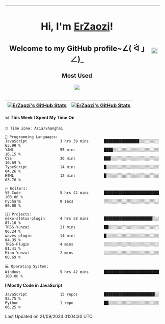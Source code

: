 |<h1>Hi, I'm <a href="https://github.com/erzaozi">ErZaozi</a>! </h1><h2>Welcome to my GitHub profile~∠( ᐛ 」∠)_</h2><p><h3>Most Used</h3><img src="https://skillicons.dev/icons?i=github,vscode,visualstudio,ubuntu,postman,pycharm,webstorm,git,docker"></p>|<img decoding="async" align=center src="https://cdn.jsdelivr.net/gh/erzaozi/erzaozi/image.gif" width="100%">|
| ----- | ----- |

| <a href="https://github.com/erzaozi"><img align="center" src="https://github-readme-stats.vercel.app/api/top-langs/?username=erzaozi&title_color=44cef6&text_color=4b5cc4&icon_color=2bbc8a&bg_color=white&langs_count=4&hide_border=true" alt="ErZaozi's GitHub Stats" /></a> | <a href="https://github.com/erzaozi"><img align="center" src="https://github-readme-stats.vercel.app/api?username=erzaozi&show_icons=true&line_height=27&count_private=true&title_color=44cef6&text_color=4b5cc4&icon_color=2bbc8a&bg_color=white&hide_border=true" alt="ErZaozi's GitHub Stats" /></a> |
| ----- | ----- |
<!--START_SECTION:waka-->
📊 **This Week I Spent My Time On** 

```text
🕑︎ Time Zone: Asia/Shanghai

💬 Programming Languages: 
JavaScript               3 hrs 39 mins       ████████████████░░░░░░░░░   63.99 % 
YAML                     55 mins             ████░░░░░░░░░░░░░░░░░░░░░   16.15 % 
CSS                      36 mins             ███░░░░░░░░░░░░░░░░░░░░░░   10.69 % 
TypeScript               14 mins             █░░░░░░░░░░░░░░░░░░░░░░░░   04.26 % 
HTML                     12 mins             █░░░░░░░░░░░░░░░░░░░░░░░░   03.76 % 

🔥 Editors: 
VS Code                  5 hrs 42 mins       █████████████████████████   100.00 % 
PyCharm                  0 secs              ░░░░░░░░░░░░░░░░░░░░░░░░░   00.00 % 

🐱‍💻 Projects: 
neko-status-plugin       4 hrs 58 mins       ██████████████████████░░░   87.16 % 
TRSS-Yunzai              21 mins             ██░░░░░░░░░░░░░░░░░░░░░░░   06.24 % 
waves-plugin             14 mins             █░░░░░░░░░░░░░░░░░░░░░░░░   04.35 % 
TRSS-Plugin              4 mins              ░░░░░░░░░░░░░░░░░░░░░░░░░   01.41 % 
Miao-Yunzai              2 mins              ░░░░░░░░░░░░░░░░░░░░░░░░░   00.69 % 

💻 Operating System: 
Windows                  5 hrs 42 mins       █████████████████████████   100.00 % 
```

**I Mostly Code in JavaScript** 

```text
JavaScript               15 repos            ███████████████████████░░   93.75 % 
Python                   1 repo              ██░░░░░░░░░░░░░░░░░░░░░░░   06.25 % 
```




 Last Updated on 21/09/2024 01:04:30 UTC
<!--END_SECTION:waka-->
